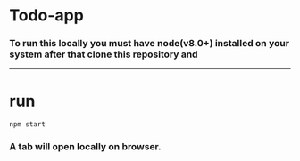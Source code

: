 # Todo-app
### To run this locally you must have node(v8.0+) installed on your system after that clone this repository and
_____
# run
```
npm start 
``` 
### A tab will open locally on browser.
